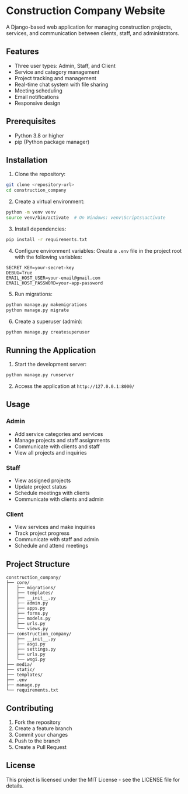 # Construction Company Website

A Django-based web application for managing construction projects, services, and communication between clients, staff, and administrators.

## Features

- Three user types: Admin, Staff, and Client
- Service and category management
- Project tracking and management
- Real-time chat system with file sharing
- Meeting scheduling
- Email notifications
- Responsive design

## Prerequisites

- Python 3.8 or higher
- pip (Python package manager)

## Installation

1. Clone the repository:
```bash
git clone <repository-url>
cd construction_company
```

2. Create a virtual environment:
```bash
python -m venv venv
source venv/bin/activate  # On Windows: venv\Scripts\activate
```

3. Install dependencies:
```bash
pip install -r requirements.txt
```

4. Configure environment variables:
Create a `.env` file in the project root with the following variables:
```
SECRET_KEY=your-secret-key
DEBUG=True
EMAIL_HOST_USER=your-email@gmail.com
EMAIL_HOST_PASSWORD=your-app-password
```

5. Run migrations:
```bash
python manage.py makemigrations
python manage.py migrate
```

6. Create a superuser (admin):
```bash
python manage.py createsuperuser
```

## Running the Application

1. Start the development server:
```bash
python manage.py runserver
```

2. Access the application at `http://127.0.0.1:8000/`

## Usage

### Admin
- Add service categories and services
- Manage projects and staff assignments
- Communicate with clients and staff
- View all projects and inquiries

### Staff
- View assigned projects
- Update project status
- Schedule meetings with clients
- Communicate with clients and admin

### Client
- View services and make inquiries
- Track project progress
- Communicate with staff and admin
- Schedule and attend meetings

## Project Structure

```
construction_company/
├── core/
│   ├── migrations/
│   ├── templates/
│   ├── __init__.py
│   ├── admin.py
│   ├── apps.py
│   ├── forms.py
│   ├── models.py
│   ├── urls.py
│   └── views.py
├── construction_company/
│   ├── __init__.py
│   ├── asgi.py
│   ├── settings.py
│   ├── urls.py
│   └── wsgi.py
├── media/
├── static/
├── templates/
├── .env
├── manage.py
└── requirements.txt
```

## Contributing

1. Fork the repository
2. Create a feature branch
3. Commit your changes
4. Push to the branch
5. Create a Pull Request

## License

This project is licensed under the MIT License - see the LICENSE file for details. 